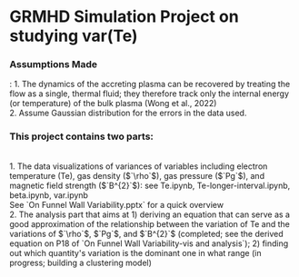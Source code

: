 # GRMHD Simulation Project on studying var(Te)
<h3>Assumptions Made</h3>:
1. The dynamics of the accreting plasma can be recovered by treating the flow as a single, thermal fluid; they therefore track only the internal energy (or temperature) of the bulk plasma (Wong et al., 2022) <br>
2. Assume Gaussian distribution for the errors in the data used. <br>
<h3>This project contains two parts:</h3> <br>
1. The data visualizations of variances of variables including electron temperature (Te), gas density ($`\rho`$), gas pressure ($`Pg`$), and magnetic field strength ($`B^{2}`$): see Te.ipynb, Te-longer-interval.ipynb,
   beta.ipynb, var.ipynb <br> See `On Funnel Wall Variability.pptx` for a quick overview <br>
2. The analysis part that aims at 1) deriving an equation that can serve as a good approximation of the relationship between the variation of Te and the variations of $`\rho`$, $`Pg`$, and $`B^{2}`$ (completed; see the derived equation on P18 of `On Funnel Wall Variability-vis and analysis`);
   2) finding out which quantity's variation is the dominant one in what range (in progress; building a clustering model)
